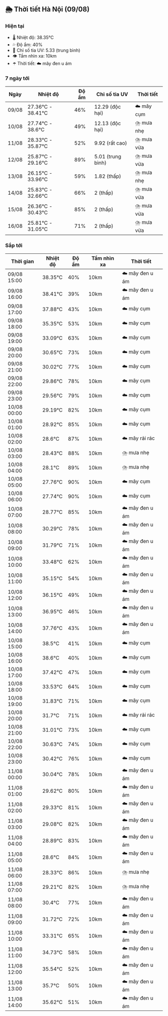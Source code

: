 ## 🌦️ Thời tiết Hà Nội (09/08)

### Hiện tại

- 🌡️ Nhiệt độ: 38.35℃
- 💦 Độ ẩm: 40%
- 🌟 Chỉ số tia UV: 5.33 (trung bình)
- 👁️ Tầm nhìn xa: 10km
- ☂️ Thời tiết: ☁️ mây đen u ám

### 7 ngày tới

| Ngày | Nhiệt độ | Độ ẩm | Chỉ số tia UV | Thời tiết |
| --- | --- | --- | --- | --- |
| 09/08 | 27.36℃ - 38.41℃ | 46% | 12.29 (độc hại) | ☁️ mây cụm |
| 10/08 | 27.74℃ - 38.6℃ | 49% | 12.13 (độc hại) | ⛈️ mưa nhẹ |
| 11/08 | 28.33℃ - 35.87℃ | 52% | 9.92 (rất cao) | ⛈️ mưa vừa |
| 12/08 | 25.87℃ - 29.16℃ | 89% | 5.01 (trung bình) | ⛈️ mưa vừa |
| 13/08 | 26.15℃ - 33.96℃ | 59% | 1.82 (thấp) | ⛈️ mưa nhẹ |
| 14/08 | 25.83℃ - 32.66℃ | 66% | 2 (thấp) | ⛈️ mưa vừa |
| 15/08 | 26.36℃ - 30.43℃ | 85% | 2 (thấp) | ⛈️ mưa vừa |
| 16/08 | 25.81℃ - 31.05℃ | 71% | 2 (thấp) | ⛈️ mưa vừa |

### Sắp tới

| Thời gian | Nhiệt độ | Độ ẩm | Tầm nhìn xa | Thời tiết |
| --- | --- | --- | --- | --- |
| 09/08 15:00 | 38.35℃ | 40% | 10km | ☁️ mây đen u ám |
| 09/08 16:00 | 38.41℃ | 39% | 10km | ☁️ mây đen u ám |
| 09/08 17:00 | 37.88℃ | 43% | 10km | ☁️ mây cụm |
| 09/08 18:00 | 35.35℃ | 53% | 10km | ☁️ mây cụm |
| 09/08 19:00 | 33.09℃ | 63% | 10km | ☁️ mây cụm |
| 09/08 20:00 | 30.65℃ | 73% | 10km | ☁️ mây cụm |
| 09/08 21:00 | 30.02℃ | 77% | 10km | ☁️ mây cụm |
| 09/08 22:00 | 29.86℃ | 78% | 10km | ☁️ mây cụm |
| 09/08 23:00 | 29.56℃ | 79% | 10km | ☁️ mây cụm |
| 10/08 00:00 | 29.19℃ | 82% | 10km | ☁️ mây cụm |
| 10/08 01:00 | 28.92℃ | 85% | 10km | ☁️ mây cụm |
| 10/08 02:00 | 28.6℃ | 87% | 10km | ☁️ mây rải rác |
| 10/08 03:00 | 28.43℃ | 88% | 10km | ⛈️ mưa nhẹ |
| 10/08 04:00 | 28.1℃ | 89% | 10km | ⛈️ mưa nhẹ |
| 10/08 05:00 | 27.76℃ | 90% | 10km | ☁️ mây cụm |
| 10/08 06:00 | 27.74℃ | 90% | 10km | ☁️ mây cụm |
| 10/08 07:00 | 28.77℃ | 85% | 10km | ☁️ mây đen u ám |
| 10/08 08:00 | 30.29℃ | 78% | 10km | ☁️ mây đen u ám |
| 10/08 09:00 | 31.79℃ | 71% | 10km | ☁️ mây đen u ám |
| 10/08 10:00 | 33.48℃ | 62% | 10km | ☁️ mây đen u ám |
| 10/08 11:00 | 35.15℃ | 54% | 10km | ☁️ mây đen u ám |
| 10/08 12:00 | 36.15℃ | 49% | 10km | ☁️ mây đen u ám |
| 10/08 13:00 | 36.95℃ | 46% | 10km | ☁️ mây đen u ám |
| 10/08 14:00 | 37.76℃ | 43% | 10km | ☁️ mây đen u ám |
| 10/08 15:00 | 38.5℃ | 41% | 10km | ☁️ mây cụm |
| 10/08 16:00 | 38.6℃ | 40% | 10km | ☁️ mây cụm |
| 10/08 17:00 | 37.42℃ | 47% | 10km | ☁️ mây cụm |
| 10/08 18:00 | 33.53℃ | 64% | 10km | ☁️ mây cụm |
| 10/08 19:00 | 31.83℃ | 71% | 10km | ☁️ mây cụm |
| 10/08 20:00 | 31.7℃ | 71% | 10km | ☁️ mây rải rác |
| 10/08 21:00 | 31.01℃ | 73% | 10km | ☁️ mây cụm |
| 10/08 22:00 | 30.63℃ | 74% | 10km | ☁️ mây cụm |
| 10/08 23:00 | 30.42℃ | 76% | 10km | ☁️ mây cụm |
| 11/08 00:00 | 30.04℃ | 78% | 10km | ☁️ mây đen u ám |
| 11/08 01:00 | 29.62℃ | 80% | 10km | ☁️ mây đen u ám |
| 11/08 02:00 | 29.33℃ | 81% | 10km | ☁️ mây đen u ám |
| 11/08 03:00 | 29.08℃ | 82% | 10km | ☁️ mây đen u ám |
| 11/08 04:00 | 28.89℃ | 83% | 10km | ☁️ mây đen u ám |
| 11/08 05:00 | 28.6℃ | 84% | 10km | ☁️ mây đen u ám |
| 11/08 06:00 | 28.33℃ | 86% | 10km | ⛈️ mưa nhẹ |
| 11/08 07:00 | 29.21℃ | 82% | 10km | ⛈️ mưa nhẹ |
| 11/08 08:00 | 30.4℃ | 77% | 10km | ☁️ mây đen u ám |
| 11/08 09:00 | 31.72℃ | 72% | 10km | ☁️ mây đen u ám |
| 11/08 10:00 | 33.31℃ | 65% | 10km | ☁️ mây đen u ám |
| 11/08 11:00 | 34.73℃ | 58% | 10km | ☁️ mây đen u ám |
| 11/08 12:00 | 35.54℃ | 52% | 10km | ☁️ mây đen u ám |
| 11/08 13:00 | 35.7℃ | 50% | 10km | ☁️ mây đen u ám |
| 11/08 14:00 | 35.62℃ | 51% | 10km | ☁️ mây đen u ám |
